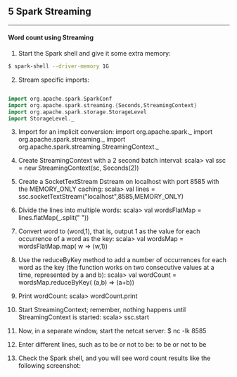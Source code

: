 ## 5 Spark Streaming
---

#### Word count using Streaming

1.  Start the Spark shell and give it some extra memory:
```sh
$ spark-shell --driver-memory 1G
```
2.  Stream specific imports:
```scala

import org.apache.spark.SparkConf
import org.apache.spark.streaming.{Seconds,StreamingContext}
import org.apache.spark.storage.StorageLevel
import StorageLevel._

```
3.  Import for an implicit conversion:
import org.apache.spark._
import org.apache.spark.streaming._
import org.apache.spark.streaming.StreamingContext._
4.  Create StreamingContext with a 2 second batch interval:
scala> val ssc = new StreamingContext(sc, Seconds(2))
5.  Create a SocketTextStream Dstream on localhost with port 8585 with the
MEMORY_ONLY caching:
scala> val lines = ssc.socketTextStream("localhost",8585,MEMORY_ONLY)
6.  Divide the lines into multiple words:
scala> val wordsFlatMap = lines.flatMap(_.split(" "))
7.  Convert word to (word,1), that is, output 1 as the value for each occurrence of a word
as the key:
scala> val wordsMap = wordsFlatMap.map( w => (w,1))

8.  Use the reduceByKey method to add a number of occurrences for each word as the
key (the function works on two consecutive values at a time, represented by a and b):
scala> val wordCount = wordsMap.reduceByKey( (a,b) => (a+b))
9.  Print wordCount:
scala> wordCount.print
10.  Start StreamingContext; remember, nothing happens until StreamingContext
is started:
scala> ssc.start
11.  Now, in a separate window, start the netcat server:
$ nc -lk 8585
12. Enter different lines, such as to be or not to be:
to be or not to be
13. Check the Spark shell, and you will see word count results like the following
screenshot:
```
